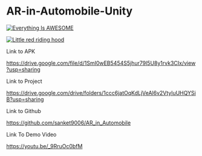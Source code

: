 # AR-in-Automobile-Unity

[![Everything Is AWESOME](https://github.com/sanket9006/AR-in-Automobile-Unity-/blob/master/Demo%20(Screenshots)/Screenshot%20(102).png)](https://youtu.be/_9RruOc0bfM "AR-in-Automobile-Unity")
 
[![Little red riding hood](http://i.imgur.com/7YTMFQp.png)](https://vimeo.com/3514904 "Little red riding hood - Click to Watch!")

Link to APK

https://drive.google.com/file/d/1SmI0wEB5454S5jhur79l5U8y1rvk3CIx/view?usp=sharing

Link to Project

https://drive.google.com/drive/folders/1ccc6jatOqKdLjVeAl6v2VtyluUHQYSiB?usp=sharing

Link to Github

https://github.com/sanket9006/AR_in_Automobile


Link To Demo Video  

https://youtu.be/_9RruOc0bfM
